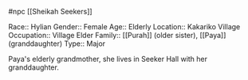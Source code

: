 #npc [[Sheikah Seekers]]

Race:: Hylian
Gender:: Female
Age:: Elderly
Location:: Kakariko Village
Occupation:: Village Elder
Family:: [[Purah]] (older sister), [[Paya]] (granddaughter)
Type:: Major

Paya's elderly grandmother, she lives in Seeker Hall with her granddaughter.
